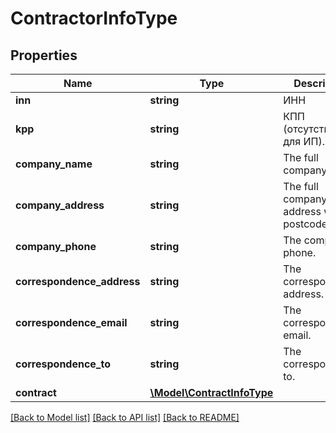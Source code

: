 # ContractorInfoType

## Properties
Name | Type | Description | Notes
------------ | ------------- | ------------- | -------------
**inn** | **string** | ИНН | 
**kpp** | **string** | КПП (отсутствует для ИП). | [optional] 
**company_name** | **string** | The full company name. | 
**company_address** | **string** | The full company address with a postcode. | 
**company_phone** | **string** | The company phone. | [optional] 
**correspondence_address** | **string** | The correspondence address. | [optional] 
**correspondence_email** | **string** | The correspondence email. | [optional] 
**correspondence_to** | **string** | The correspondence to. | [optional] 
**contract** | [**\Model\ContractInfoType**](ContractInfoType.md) |  | [optional] 

[[Back to Model list]](../README.md#documentation-for-models) [[Back to API list]](../README.md#documentation-for-api-endpoints) [[Back to README]](../README.md)


